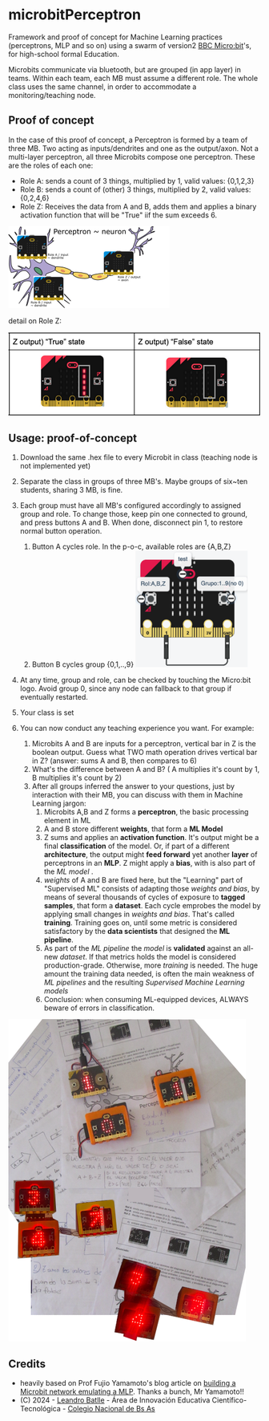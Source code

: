 # microbitPerceptron


Framework and proof of concept for Machine Learning practices (perceptrons, MLP and so on) using a swarm of version2 [BBC Micro:bit](https://python.microbit.org/)'s, for high-school formal Education.

Microbits communicate via bluetooth, but are grouped (in app layer) in teams. Within each team, each MB must  assume a different role.  The whole class uses the same channel, in order to accommodate a monitoring/teaching node.


## Proof of concept


In the case of this proof of concept, a Perceptron is formed by a team of three MB. Two acting as inputs/dendrites and one as the output/axon. Not a multi-layer perceptron, all three Microbits compose one perceptron. These are the roles of each one:

- Role A: sends a count of 3 things, multiplied by 1, valid values: {0,1,2,3}
- Role B: sends a count of (other) 3 things, multiplied by 2, valid values: {0,2,4,6}
- Role Z: Receives the data from A and B, adds them and applies a binary activation function that will be "True" iif the sum exceeds 6.


![](README.d/mbperceptron.png)

detail on Role Z:

![](README.d/z_binary_output.png)


## Usage:  proof-of-concept 

1. Download the same .hex file to every Microbit in class (teaching node is not implemented yet)
2. Separate the class in groups of three MB's. Maybe groups of six~ten students, sharing 3 MB, is fine.
3. Each group must have all MB's configured accordingly to assigned group and role. To change those, keep pin one  connected to ground, and press buttons A and B. When done, disconnect pin 1, to restore normal button operation.
   1. Button A cycles role. In the p-o-c, available roles are {A,B,Z}
   2. Button B cycles group {0,1,..,9}
      ![](README.d/config_role_group.png)      
      
1. At any time,  group and role, can be checked by touching the Micro:bit logo. Avoid group 0, since any node can fallback to that group if eventually restarted.
2. Your class is set
3. You can now conduct any teaching experience you want. For example:
   1. Microbits A and B are inputs for a perceptron, vertical bar in Z is the boolean output. Guess what TWO math operation drives vertical bar in Z? (answer: sums A and B, then compares to 6)
   2. What's the difference between A and B? ( A multiplies it's count by 1, B multiplies it's count by 2)
   3. After all groups inferred the answer to your questions, just by interaction with their MB, you can discuss with them in Machine Learning jargon:
      1. Microbits A,B and Z forms a **perceptron**, the basic processing element in ML
      2. A and B store different **weights**,  that form a **ML Model**
      3. Z sums and applies an **activation function**. It's output might be a final **classification** of the model. Or, if part of a different **architecture**, the output might  **feed forward**  yet another **layer** of perceptrons in an **MLP**. Z might apply a **bias**, with is also part of the *ML model* . 
      4. *weights* of A and B are fixed here, but the "Learning" part of "Supervised ML" consists of adapting those *weights and bias*, by means of several thousands of cycles of exposure to  **tagged samples**, that form a **dataset**. Each cycle emprobes the model by applying small changes in *weights and bias*. That's called **training**. Training goes on, until some metric is considered satisfactory by the **data scientists** that designed the **ML pipeline**.
      5. As part of the *ML pipeline* the *model* is **validated** against an all-new *dataset*. If that metrics holds the model is considered production-grade. Otherwise, more *training* is needed. The huge  amount the training data needed, is often the main weakness of *ML pipelines* and the resulting *Supervised Machine Learning models*
      6. Conclusion: when consuming ML-equipped devices, ALWAYS beware of errors in classification.


![](README.d/practica_241029.png)
## Credits

- heavily based on Prof Fujio Yamamoto's blog article on [building a Microbit network emulating a MLP](https://sparse-dense.blogspot.com/2018/06/microbittwo-layer-perceptronxor.html). Thanks a bunch, Mr Yamamoto!!
- (C) 2024 - [Leandro Batlle](https://www.linkedin.com/in/lean-b/) - Área de Innovación Educativa Científico-Tecnológica - [Colegio Nacional de Bs As](https://www.cnba.uba.ar)

